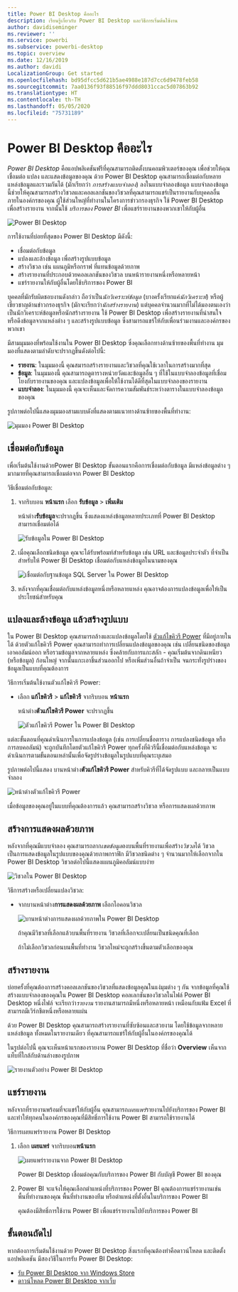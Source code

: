 ```yaml
---
title: Power BI Desktop คืออะไร
description: เรียนรู้เกี่ยวกับ Power BI Desktop และวิธีการเริ่มต้นใช้งาน
author: davidiseminger
ms.reviewer: ''
ms.service: powerbi
ms.subservice: powerbi-desktop
ms.topic: overview
ms.date: 12/16/2019
ms.author: davidi
LocalizationGroup: Get started
ms.openlocfilehash: bd95dfcc5d621b5ae4988e187d7cc6d9478feb58
ms.sourcegitcommit: 7aa0136f93f88516f97ddd8031ccac5d07863b92
ms.translationtype: HT
ms.contentlocale: th-TH
ms.lasthandoff: 05/05/2020
ms.locfileid: "75731189"
---
```

# <a name="what-is-power-bi-desktop"></a>Power BI Desktop คืออะไร

*Power BI Desktop* คือแอปพลิเคชันฟรีที่คุณสามารถติดตั้งบนคอมพิวเตอร์ของคุณ เพื่อช่วยให้คุณเชื่อมต่อ แปลง และแสดงข้อมูลของคุณ ด้วย Power BI Desktop คุณสามารถเชื่อมต่อกับหลายแหล่งข้อมูลและรวมกันได้ (มักเรียกว่า *การสร้างแบบจำลอง*) ลงในแบบจำลองข้อมูล แบบจำลองข้อมูลนี้ช่วยให้คุณสามารถสร้างวิชวลและคอลเลกชันของวิชวลที่คุณสามารถแชร์เป็นรายงานกับบุคคลอื่นภายในองค์กรของคุณ ผู้ใช้ส่วนใหญ่ที่ทำงานในโครงการข่าวกรองธุรกิจ ใช้ Power BI Desktop เพื่อสร้างรายงาน จากนั้นใช้ *บริการของ Power BI* เพื่อแชร์รายงานของพวกเขาให้กับผู้อื่น

![Power BI Desktop](media/desktop-what-is-desktop/what-is-desktop_01.png)

การใช้งานที่บ่อยที่สุดของ Power BI Desktop มีดังนี้:

* เชื่อมต่อกับข้อมูล
* แปลงและล้างข้อมูล เพื่อสร้างรูปแบบข้อมูล
* สร้างวิชวล เช่น แผนภูมิหรือกราฟ ที่แทนข้อมูลด้วยภาพ
* สร้างรายงานที่ประกอบด้วยคอลเลกชันของวิชวล บนหน้ารายงานหนึ่งหรือหลายหน้า
* แชร์รายงานให้กับผู้อื่นโดยใช้บริการของ Power BI

บุคคลที่มักรับผิดชอบงานดังกล่าว ถือว่าเป็น*นักวิเคราะห์ข้อมูล* (บางครั้งเรียกแค่*นักวิเคราะห์*) หรือผู้เชี่ยวชาญด้านข่าวกรองธุรกิจ (มักจะเรียกว่า*นักสร้างรายงาน*) แต่บุคคลจำนวนมากที่ไม่ได้มองตนเองว่าเป็นนักวิเคราะห์ข้อมูลหรือนักสร้างรายงาน ใช้ Power BI Desktop เพื่อสร้างรายงานที่น่าสนใจ หรือดึงข้อมูลจากแหล่งต่าง ๆ และสร้างรูปแบบข้อมูล ซึ่งสามารถแชร์ให้กับเพื่อนร่วมงานและองค์กรของพวกเขา

มีสามมุมมองที่พร้อมใช้งานใน Power BI Desktop ซึ่งคุณเลือกทางด้านซ้ายของพื้นที่ทำงาน มุมมองที่แสดงตามลำดับจะปรากฏขึ้นดังต่อไปนี้:
* **รายงาน**: ในมุมมองนี้ คุณสมารถสร้างรายงานและวิชวลที่คุณใช้เวลาในการสร้างมากที่สุด
* **ข้อมูล**: ในมุมมองนี้ คุณสามารถดูตารางหน่วยวัดและข้อมูลอื่น ๆ ที่ใช้ในแบบจำลองข้อมูลที่เชื่อมโยงกับรายงานของคุณ และแปลงข้อมูลเพื่อให้ใช้งานได้ดีที่สุดในแบบจำลองของรายงาน
* **แบบจำลอง**: ในมุมมองนี้ คุณจะเห็นและจัดการความสัมพันธ์ระหว่างตารางในแบบจำลองข้อมูลของคุณ

รูปภาพต่อไปนี้แสดงมุมมองสามแบบดังที่แสดงตามแนวทางด้านซ้ายของพื้นที่ทำงาน:

![มุมมอง Power BI Desktop](media/desktop-what-is-desktop/what-is-desktop-07.png)
 

## <a name="connect-to-data"></a>เชื่อมต่อกับข้อมูล
เพื่อเริ่มต้นใช้งานด้วยPower BI Desktop ขั้นตอนแรกคือการเชื่อมต่อกับข้อมูล มีแหล่งข้อมูลต่าง ๆ มากมายที่คุณสามารถเชื่อมต่อจาก Power BI Desktop 

วิธีเชื่อมต่อกับข้อมูล:

1. จากริบบอน **หน้าแรก** เลือก **รับข้อมูล** > **เพิ่มเติม** 

   หน้าต่าง**รับข้อมูล**จะปรากฎขึ้น ซึ่งแสดงแหล่งข้อมูลหลายประเภทที่ Power BI Desktop สามารถเชื่อมต่อได้

   ![รับข้อมูลใน Power BI Desktop](media/desktop-what-is-desktop/what-is-desktop_02.png)

2. เมื่อคุณเลือกชนิดข้อมูล คุณจะได้รับพร้อมท์สำหรับข้อมูล เช่น URL และข้อมูลประจำตัว ที่จำเป็นสำหรับให้ Power BI Desktop เชื่อมต่อกับแหล่งข้อมูลในนามของคุณ

   ![เชื่อมต่อกับฐานข้อมูล SQL Server ใน Power BI Desktop](media/desktop-what-is-desktop/what-is-desktop_03.png)

3. หลังจากที่คุณเชื่อมต่อกับแหล่งข้อมูลหนึ่งหรือหลายแหล่ง คุณอาจต้องการแปลงข้อมูลเพื่อให้เป็นประโยชน์สำหรับคุณ

## <a name="transform-and-clean-data-create-a-model"></a>แปลงและล้างข้อมูล แล้วสร้างรูปแบบ

ใน Power BI Desktop คุณสามารถล้างและแปลงข้อมูลโดยใช้ [ตัวแก้ไขคิวรี Power](https://docs.microsoft.com/power-bi/desktop-query-overview) ที่มีอยู่ภายในได้ ด้วยตัวแก้ไขคิวรี Power คุณสามารถทำการเปลี่ยนแปลงข้อมูลของคุณ เช่น เปลี่ยนชนิดของข้อมูล เอาคอลัมน์ออก หรือรวมข้อมูลจากหลายแหล่ง ซึ่งคล้ายกับการแกะสลัก - คุณเริ่มต้นจากดินเหนียว (หรือข้อมูล) ก้อนใหญ่ จากนั้นแกะเอาชิ้นส่วนออกไป หรือเพิ่มส่วนอื่นถ้าจำเป็น จนกระทั่งรูปร่างของข้อมูลเป็นแบบที่คุณต้องการ 

วิธีการเริ่มต้นใช้งานตัวแก้ไขคิวรี Power:

- เลือก **แก้ไขคิวรี** > **แก้ไขคิวรี** จากริบบอน **หน้าแรก**

   หน้าต่าง**ตัวแก้ไขคิวรี Power** จะปรากฏขึ้น

   ![ตัวแก้ไขคิวรี Power ใน Power BI Desktop](media/desktop-getting-started/designer_gsg_editquery.png)

แต่ละขั้นตอนที่คุณดำเนินการในการแปลงข้อมูล (เช่น การเปลี่ยนชื่อตาราง การแปลงชนิดข้อมูล หรือการลบคอลัมน์) จะถูกบันทึกโดยตัวแก้ไขคิวรี Power  ทุกครั้งที่คิวรีนี้เชื่อมต่อกับแหล่งข้อมูล จะดำเนินการตามขั้นตอนเหล่านั้นเพื่อจัดรูปร่างข้อมูลในรูปแบบที่คุณระบุเสมอ

รูปภาพต่อไปนี้แสดง บานหน้าต่าง**ตัวแก้ไขคิวรี Power** สำหรับคิวรีที่ได้จัดรูปแบบ และกลายเป็นแบบจำลอง

 ![หน้าต่างตัวแก้ไขคิวรี Power](media/desktop-getting-started/shapecombine_querysettingsfinished.png)

เมื่อข้อมูลของคุณอยู่ในแบบที่คุณต้องการแล้ว คุณสามารถสร้างวิชวล หรือการแสดงผลด้วยภาพ 

## <a name="create-visuals"></a>สร้างการแสดงผลด้วยภาพ 

หลังจากที่คุณมีแบบจำลอง คุณสามารถลาก*เขตข้อมูล*ลงบนพื้นที่รายงานเพื่อสร้าง*วิชวล*ได้ วิชวลเป็นการแสดงข้อมูลในรูปแบบของคุณด้วยภาพกราฟิก มีวิชวลชนิดต่าง ๆ จำนวนมากให้เลือกจากใน Power BI Desktop วิชวลต่อไปนี้แสดงแผนภูมิคอลัมน์แบบง่าย 

![วิชวลใน Power BI Desktop](media/desktop-what-is-desktop/what-is-desktop_04.png)

วิธีการสร้างหรือเปลี่ยนแปลงวิชวล: 

- จากบานหน้าต่าง**การแสดงผลด้วยภาพ** เลือกไอคอนวิชวล 

   ![บานหน้าต่างการแสดงผลด้วยภาพใน Power BI Desktop](media/desktop-what-is-desktop/what-is-desktop_05.png)

   ถ้าคุณมีวิชวลที่เลือกแล้วบนพื้นที่รายงาน วิชวลที่เลือกจะเปลี่ยนเป็นชนิดคุณที่เลือก 

   ถ้าไม่เลือกวิชวลก่อนบนพื้นที่ทำงาน วิชวลใหม่จะถูกสร้างขึ้นตามตัวเลือกของคุณ


## <a name="create-reports"></a>สร้างรายงาน

บ่อยครั้งที่คุณต้องการสร้างคอลเลกชันของวิชวลที่แสดงข้อมูลคุณในแง่มุมต่าง ๆ กัน จากข้อมูลที่คุณใช้สร้างแบบจำลองของคุณใน Power BI Desktop คอลเลกชันของวิชวลในไฟล์ Power BI Desktop หนึ่งไฟล์ จะเรียกว่า*รายงาน* รายงานสามารถมีหนึ่งหรือหลายหน้า เหมือนกับแฟ้ม Excel ที่สามารถมีเวิร์กชีตหนึ่งหรือหลายแผ่น 

ด้วย Power BI Desktop คุณสามารถสร้างรายงานที่ซับซ้อนและสวยงาม โดยใช้ข้อมูลจากหลายแหล่งข้อมูล ทั้งหมดในรายงานเดียว ที่คุณสามารถแชร์ให้กับผู้อื่นในองค์กรของคุณได้

ในรูปต่อไปนี้ คุณจะเห็นหน้าแรกของรายงาน Power BI Desktop ที่ชื่อว่า **Overview** เห็นจากแท็บที่ใกล้กับด้านล่างของรูปภาพ 

![รายงานตัวอย่าง Power BI Desktop](media/desktop-what-is-desktop/what-is-desktop_01.png)

## <a name="share-reports"></a>แชร์รายงาน

หลังจากที่รายงานพร้อมที่จะแชร์ให้กับผู้อื่น คุณสามารถ*เผยแพร่*รายงานไปยังบริการของ Power BI และทำให้ทุกคนในองค์กรของคุณที่มีสิทธิ์การใช้งาน Power BI สามารถใช้รายงานได้ 

วิธีการเผยแพร่รายงาน Power BI Desktop 

1. เลือก **เผยแพร่** จากริบบอน**หน้าแรก**

   ![เผยแพร่รายงานจาก Power BI Desktop](media/desktop-what-is-desktop/what-is-desktop_06.png)

   Power BI Desktop เชื่อมต่อคุณกับบริการของ Power BI กับบัญชี Power BI ของคุณ 

2. Power BI จะแจ้งให้คุณเลือกตำแหน่งที่บริการของ Power BI คุณต้องการแชร์รายงานเช่น พื้นที่ทำงานของคุณ พื้นที่ทำงานของทีม หรือตำแหน่งที่ตั้งอื่นในบริการของ Power BI 

   คุณต้องมีสิทธิ์การใช้งาน Power BI เพื่อแชร์รายงานไปยังบริการของ Power BI


## <a name="next-steps"></a>ขั้นตอนถัดไป

หากต้องการเริ่มต้นใช้งานด้วย Power BI Desktop สิ่งแรกที่คุณต้องทำคือดาวน์โหลด และติดตั้งแอปพลิเคชัน มีสองวิธีในการรับ Power BI Desktop:

* [รับ Power BI Desktop จาก Windows Store](https://aka.ms/pbidesktopstore)
* [ดาวน์โหลด Power BI Desktop จากเว็บ](https://docs.microsoft.com/power-bi/desktop-get-the-desktop#download-power-bi-desktop-directly)

